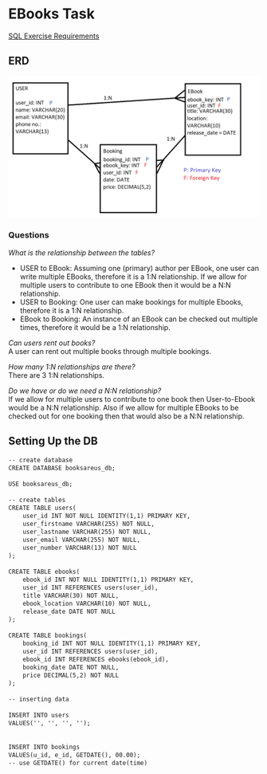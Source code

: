 # EBooks Task

[SQL Exercise Requirements](https://github.com/Filipe-p/sql)

## ERD

![](images/ebooks_erd.png)

### Questions

_What is the relationship between the tables?_
- USER to EBook: Assuming one (primary) author per EBook, one user can write multiple EBooks, therefore it is a 1:N relationship. If we allow for multiple users to contribute to one EBook then it would be a N:N relationship.
- USER to Booking: One user can make bookings for multiple Ebooks, therefore it is a 1:N relationship.
- EBook to Booking: An instance of an EBook can be checked out multiple times, therefore it would be a 1:N relationship.

_Can users rent out books?_  
A user can rent out multiple books through multiple bookings.

_How many 1:N relationships are there?_  
There are 3 1:N relationships.

_Do we have or do we need a N:N relationship?_  
If we allow for multiple users to contribute to one book then User-to-Ebook would be a N:N relationship. Also if we allow for multiple EBooks to be checked out for one booking then that would also be a N:N relationship.


## Setting Up the DB

```
-- create database
CREATE DATABASE booksareus_db;

USE booksareus_db;

-- create tables
CREATE TABLE users(
	user_id INT NOT NULL IDENTITY(1,1) PRIMARY KEY,
	user_firstname VARCHAR(255) NOT NULL,
	user_lastname VARCHAR(255) NOT NULL,	
	user_email VARCHAR(255) NOT NULL,
	user_number VARCHAR(13) NOT NULL
);

CREATE TABLE ebooks(
	ebook_id INT NOT NULL IDENTITY(1,1) PRIMARY KEY,
	user_id INT REFERENCES users(user_id),
	title VARCHAR(30) NOT NULL,
	ebook_location VARCHAR(10) NOT NULL,
	release_date DATE NOT NULL
);

CREATE TABLE bookings(
	booking_id INT NOT NULL IDENTITY(1,1) PRIMARY KEY,
	user_id INT REFERENCES users(user_id),
	ebook_id INT REFERENCES ebooks(ebook_id),
	booking_date DATE NOT NULL,
	price DECIMAL(5,2) NOT NULL
);

-- inserting data

INSERT INTO users
VALUES('', '', '', '');


INSERT INTO bookings
VALUES(u_id, e_id, GETDATE(), 00.00);
-- use GETDATE() for current date(time)
```

